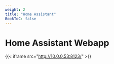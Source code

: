 ```yaml
---
weight: 2
title: "Home Assistant"
BookToC: false
---
```

# Home Assistant Webapp
{{< iframe src="http://10.0.0.53:8123/" >}}
